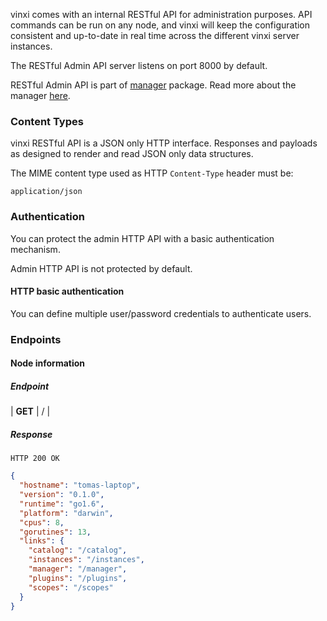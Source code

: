 vinxi comes with an internal RESTful API for administration purposes. 
API commands can be run on any node, and vinxi will keep the configuration consistent and up-to-date in real time across the different vinxi server instances.

The RESTful Admin API server listens on port 8000 by default.

RESTful Admin API is part of [manager](https://github.com/vinxi/vinxi/tree/master/manager) package. Read more about the manager [here](#manager).

### Content Types

vinxi RESTful API is a JSON only HTTP interface. 
Responses and payloads as designed to render and read JSON only data structures.

The MIME content type used as HTTP `Content-Type` header must be:
```
application/json
```

### Authentication

You can protect the admin HTTP API with a basic authentication mechanism.

Admin HTTP API is not protected by default.

#### HTTP basic authentication

You can define multiple user/password credentials to authenticate users.

### Endpoints

#### Node information

##### Endpoint

| **GET**        |  /          |

##### Response

```
HTTP 200 OK
```

```json
{
  "hostname": "tomas-laptop",
  "version": "0.1.0",
  "runtime": "go1.6",
  "platform": "darwin",
  "cpus": 8,
  "gorutines": 13,
  "links": {
    "catalog": "/catalog",
    "instances": "/instances",
    "manager": "/manager",
    "plugins": "/plugins",
    "scopes": "/scopes"
  }
}
```





